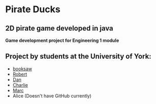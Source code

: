 # Pirate Ducks



## 2D pirate game developed in java



**Game development project for Engineering 1 module**

## Project by students at the University of York:
- [booksaw](https://github.com/booksaw)
- [Robert](https://github.com/r0b-ert)
- [Dan](https://github.com/dan-wade42)
- [Charlie](https://github.com/CharlieCrosley)
- [Marc](https://github.com/Anon0x19)
- Alice (Doesn't have GitHub currently)
